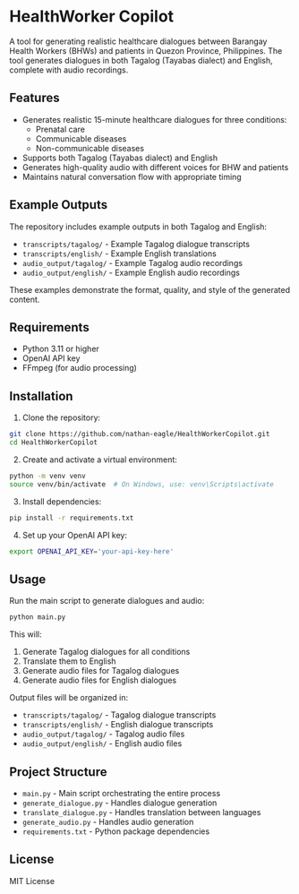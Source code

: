 # HealthWorker Copilot

A tool for generating realistic healthcare dialogues between Barangay Health Workers (BHWs) and patients in Quezon Province, Philippines. The tool generates dialogues in both Tagalog (Tayabas dialect) and English, complete with audio recordings.

## Features

- Generates realistic 15-minute healthcare dialogues for three conditions:
  - Prenatal care
  - Communicable diseases
  - Non-communicable diseases
- Supports both Tagalog (Tayabas dialect) and English
- Generates high-quality audio with different voices for BHW and patients
- Maintains natural conversation flow with appropriate timing

## Example Outputs

The repository includes example outputs in both Tagalog and English:
- `transcripts/tagalog/` - Example Tagalog dialogue transcripts
- `transcripts/english/` - Example English translations
- `audio_output/tagalog/` - Example Tagalog audio recordings
- `audio_output/english/` - Example English audio recordings

These examples demonstrate the format, quality, and style of the generated content.

## Requirements

- Python 3.11 or higher
- OpenAI API key
- FFmpeg (for audio processing)

## Installation

1. Clone the repository:
```bash
git clone https://github.com/nathan-eagle/HealthWorkerCopilot.git
cd HealthWorkerCopilot
```

2. Create and activate a virtual environment:
```bash
python -m venv venv
source venv/bin/activate  # On Windows, use: venv\Scripts\activate
```

3. Install dependencies:
```bash
pip install -r requirements.txt
```

4. Set up your OpenAI API key:
```bash
export OPENAI_API_KEY='your-api-key-here'
```

## Usage

Run the main script to generate dialogues and audio:
```bash
python main.py
```

This will:
1. Generate Tagalog dialogues for all conditions
2. Translate them to English
3. Generate audio files for Tagalog dialogues
4. Generate audio files for English dialogues

Output files will be organized in:
- `transcripts/tagalog/` - Tagalog dialogue transcripts
- `transcripts/english/` - English dialogue transcripts
- `audio_output/tagalog/` - Tagalog audio files
- `audio_output/english/` - English audio files

## Project Structure

- `main.py` - Main script orchestrating the entire process
- `generate_dialogue.py` - Handles dialogue generation
- `translate_dialogue.py` - Handles translation between languages
- `generate_audio.py` - Handles audio generation
- `requirements.txt` - Python package dependencies

## License

MIT License 